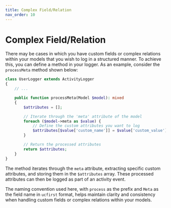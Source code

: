 ```yaml
---
title: Complex Field/Relation
nav_order: 10
---
```


# Complex Field/Relation

There may be cases in which you have custom fields or complex relations within your models that you wish to log in a structured manner. To achieve this, you can define a method in your logger. As an example, consider the `processMeta` method shown below:


```php
class UserLogger extends ActivityLogger
{
    // ...

    public function processMeta(Model $model): mixed
    {
        $attributes = [];

        // Iterate through the 'meta' attribute of the model
        foreach ($model->meta as $value) {
            // Define the custom attributes you want to log
            $attributes[$value['custom_name']] = $value['custom_value'];
        }

        // Return the processed attributes
        return $attributes;
    }
}
```

The method iterates through the `meta` attribute, extracting specific custom attributes, and storing them in the `$attributes` array. These processed attributes can then be logged as part of an activity event.

The naming convention used here, with `process` as the prefix and `Meta` as the field name in `ucfirst` format, helps maintain clarity and consistency when handling custom fields or complex relations within your models.

